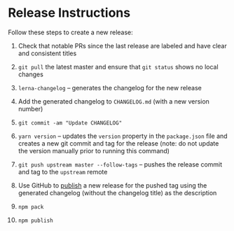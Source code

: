 # Release Instructions

Follow these steps to create a new release:

1) Check that notable PRs since the last release are labeled and have clear and consistent titles

2) `git pull` the latest master and ensure that `git status` shows no local changes

3) `lerna-changelog` – generates the changelog for the new release

4) Add the generated changelog to `CHANGELOG.md` (with a new version number)

5) `git commit -am "Update CHANGELOG"`

6) `yarn version` – updates the `version` property in the `package.json` file and creates a new git commit and tag for the release (note: do not update the version manually prior to running this command)

7) `git push upstream master --follow-tags` – pushes the release commit and tag to the `upstream` remote

8) Use GitHub to [publish](https://github.com/ember-cli/eslint-plugin-ember/releases/new) a new release for the pushed tag using the generated changelog (without the changelog title) as the description

9) `npm pack`

10) `npm publish`
